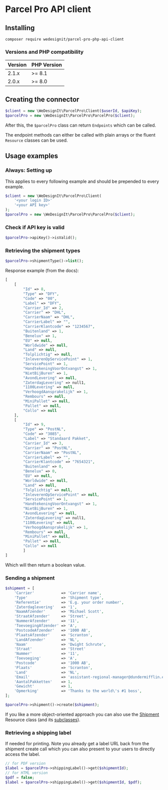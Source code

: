 # Parcel Pro API client

## Installing

```
composer require wedesignit/parcel-pro-php-api-client
```

### Versions and PHP compatibility

| Version | PHP Version |
|---------|-------------|
| 2.1.x   | >= 8.1      |
| 2.0.x   | >= 8.0      |

## Creating the connector

```php
$client = new \WeDesignIt\ParcelPro\Client($userId, $apiKey);
$parcelPro = new \WeDesignIt\ParcelPro\ParcelPro($client);
```

After this, the `$parcelPro` class can return `Endpoints` which can be called.

The endpoint methods can either be called with plain arrays or the fluent
`Resource` classes can be used.

## Usage examples

### Always: Setting up

This applies to every following example and should be prepended to every example.

```php
$client = new \WeDesignIt\ParcelPro\Client(
    '<your login ID>'
    '<your API key>'
);
$parcelPro = new \WeDesignIt\ParcelPro\ParcelPro($client);
```

### Check if API key is valid

```php
$parcelPro->apiKey()->isValid();
```

### Retrieving the shipment types

```php
$parcelPro->shipmentType()->list();
```

Response example (from the docs):

```php
[
    [
        "Id" => 8,
        "Type" => "DFY",
        "Code" => "00",
        "Label" => "DFY",
        "Carrier_Id" => 2,
        "Carrier" => "DHL",
        "CarrierNaam" => "DHL",
        "CarrierLabel" => "",
        "CarrierKlantcode" => "1234567",
        "Buitenland" => 1,
        "Benelux" => 1,
        "EU" => null,
        "Worldwide" => null,
        "Land" => null,
        "Tolplichtig" => null,
        "InleverenOpServicePoint" => 1,
        "ServicePoint" => 1,
        "HandtekeningVoorOntvangst" => 1,
        "NietBijBuren" => 1,
        "AvondLevering" => null,
        "ZaterdagLevering" => null1,
        "1100Levering" => null,
        "VerhoogdAansprakelijk" => 1,
        "Rembours" => null,
        "MiniPallet" => null,
        "Pallet" => null,
        "Collo" => null
    ],
    [
        "Id" => 9,
        "Type" => "PostNL",
        "Code" => "3085",
        "Label" => "Standaard Pakket",
        "Carrier_Id" => 3,
        "Carrier" => "PostNL",
        "CarrierNaam" => "PostNL",
        "CarrierLabel" => "",
        "CarrierKlantcode" => "7654321",
        "Buitenland" => 0,
        "Benelux" => 0,
        "EU" => null,
        "Worldwide" => null,
        "Land" => null,
        "Tolplichtig" => null,
        "InleverenOpServicePoint" => null,
        "ServicePoint" => 1,
        "HandtekeningVoorOntvangst" => 1,
        "NietBijBuren" => 1,
        "AvondLevering" => null,
        "ZaterdagLevering" => null1,
        "1100Levering" => null,
        "VerhoogdAansprakelijk" => 1,
        "Rembours" => null,
        "MiniPallet" => null,
        "Pallet" => null,
        "Collo" => null
        ]
]
```

Which will then return a boolean value.

### Sending a shipment

```php 
$shipment = [
    'Carrier'            => 'Carrier name',
    'Type'               => 'Shipment type',
    'Referentie'         => 'E.g. your order number',
    'Zaterdaglevering'   => '1',
    'NaamAfzender'       => 'Michael Scott',
    'StraatAfzender'     => 'Street',
    'NummerAfzender'     => '11',
    'ToevoegingAfzender' => 'A',
    'PostcodeAfzender'   => '1000 AB',
    'PlaatsAfzender'     => 'Scranton',
    'LandAfzender'       => 'NL',
    'Naam'               => 'Dwight Schrute',
    'Straat'             => 'Street'
    'Nummer'             => '11',
    'Toevoeging'         => 'A',
    'Postcode'           => '1000 AB',
    'Plaats'             => 'Scranton',
    'Land'               => 'NL',
    'Email'              => 'assistant-regional-manager@dundermifflin.ext',
    'AantalPakketten'    => 1,
    'Gewicht'            => 1,
    'Opmerking'          => 'Thanks to the world\'s #1 boss',
];

$parcelPro->shipment()->create($shipment);
```

If you like a more object-oriented approach you can also use the [Shipment](src/Resources/Shipment.php) Resource 
class (and its [subclasses](src/Resources/Shipment)).

### Retrieving a shipping label

If needed for printing. Note you already get a label URL back from the shipment create call which you can also 
present to 
your users to directly access the label.

```php
// for PDF version
$label = $parcelPro->shippingLabel()->get($shipmentId);
// for HTML version
$pdf = false;
$label = $parcelPro->shippingLabel()->get($shipmentId, $pdf);
```